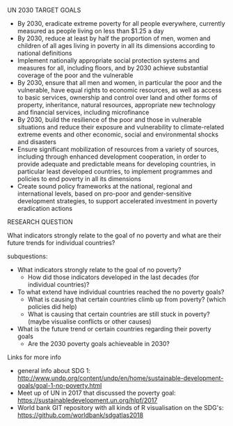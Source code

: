 UN 2030 TARGET GOALS
- By 2030, eradicate extreme poverty for all people everywhere, currently measured as people living on less than $1.25 a day
- By 2030, reduce at least by half the proportion of men, women and children of all ages living in poverty in all its dimensions according to national definitions
- Implement nationally appropriate social protection systems and measures for all, including floors, and by 2030 achieve substantial coverage of the poor and the vulnerable
- By 2030, ensure that all men and women, in particular the poor and the vulnerable, have equal rights to economic resources, as well as access to basic services, ownership and control over land and other forms of property, inheritance, natural resources, appropriate new technology and financial services, including microfinance
- By 2030, build the resilience of the poor and those in vulnerable situations and reduce their exposure and vulnerability to climate-related extreme events and other economic, social and environmental shocks and disasters
- Ensure significant mobilization of resources from a variety of sources, including through enhanced development cooperation, in order to provide adequate and predictable means for developing countries, in particular least developed countries, to implement programmes and policies to end poverty in all its dimensions
- Create sound policy frameworks at the national, regional and international levels, based on pro-poor and gender-sensitive development strategies, to support accelerated investment in poverty eradication actions

RESEARCH QUESTION

What indicators strongly relate to the goal of no poverty and what are their future trends for individual countries?

subquestions:
- What indicators strongly relate to the goal of no poverty?
     - How did those indicators developed in the last decades (for individual countries)?
- To what extend have individual countries reached the no poverty goals?
     - What is causing that certain countries climb up from poverty? (which policies did help)
     - What is causing that certain countries are still stuck in poverty? (maybe visualise conflicts or other causes)
- What is the future trend or certain countries regarding their poverty goals
     - Are the 2030 poverty goals achieveable in 2030?

 Links for more info
- general info about SDG 1: http://www.undp.org/content/undp/en/home/sustainable-development-goals/goal-1-no-poverty.html
- Meet up of UN in 2017 that discussed the poverty goal: https://sustainabledevelopment.un.org/hlpf/2017
- World bank GIT repository with all kinds of R visualisation on the SDG's: https://github.com/worldbank/sdgatlas2018
